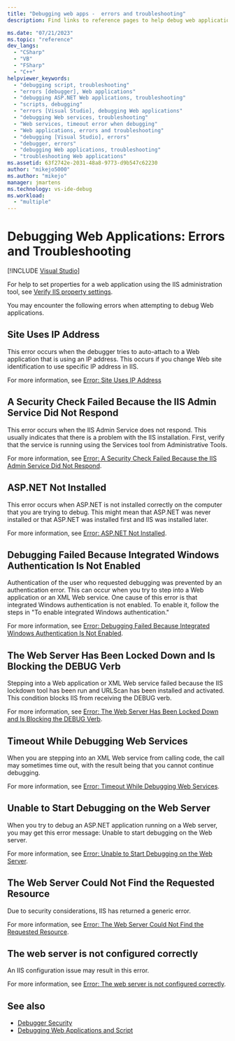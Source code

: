 ```yaml
---
title: "Debugging web apps -  errors and troubleshooting"
description: Find links to reference pages to help debug web applications, such as a troubleshooting page and pages that describe each error that you may encounter.

ms.date: "07/21/2023"
ms.topic: "reference"
dev_langs:
  - "CSharp"
  - "VB"
  - "FSharp"
  - "C++"
helpviewer_keywords:
  - "debugging script, troubleshooting"
  - "errors [debugger], Web applications"
  - "debugging ASP.NET Web applications, troubleshooting"
  - "scripts, debugging"
  - "errors [Visual Studio], debugging Web applications"
  - "debugging Web services, troubleshooting"
  - "Web services, timeout error when debugging"
  - "Web applications, errors and troubleshooting"
  - "debugging [Visual Studio], errors"
  - "debugger, errors"
  - "debugging Web applications, troubleshooting"
  - "troubleshooting Web applications"
ms.assetid: 63f2742e-2031-48a8-9773-d9b547c62230
author: "mikejo5000"
ms.author: "mikejo"
manager: jmartens
ms.technology: vs-ide-debug
ms.workload:
  - "multiple"
---
```

# Debugging Web Applications: Errors and Troubleshooting

 [!INCLUDE [Visual Studio](~/includes/applies-to-version/vs-windows-only.md)]

For help to set properties for a web application using the IIS administration tool, see [Verify IIS property settings](../debugger/how-to-verify-iis-property-settings.md).

You may encounter the following errors when attempting to debug Web applications.

## Site Uses IP Address

This error occurs when the debugger tries to auto-attach to a Web application that is using an IP address. This occurs if you change Web site identification to use specific IP address in IIS.

For more information, see [Error: Site Uses IP Address](../debugger/error-site-uses-ip-address.md)

## A Security Check Failed Because the IIS Admin Service Did Not Respond

This error occurs when the IIS Admin Service does not respond. This usually indicates that there is a problem with the IIS installation. First, verify that the service is running using the Services tool from Administrative Tools.

For more information, see [Error: A Security Check Failed Because the IIS Admin Service Did Not Respond](/previous-versions/visualstudio/visual-studio-2017/debugger/error-a-security-check-failed-because-the-iis-admin-service-did-not-respond).

## ASP.NET Not Installed

This error occurs when ASP.NET is not installed correctly on the computer that you are trying to debug. This might mean that ASP.NET was never installed or that ASP.NET was installed first and IIS was installed later.

For more information, see [Error: ASP.NET Not Installed](../debugger/error-aspnet-not-installed.md).

## Debugging Failed Because Integrated Windows Authentication Is Not Enabled

Authentication of the user who requested debugging was prevented by an authentication error. This can occur when you try to step into a Web application or an XML Web service. One cause of this error is that integrated Windows authentication is not enabled. To enable it, follow the steps in "To enable integrated Windows authentication."

For more information, see [Error: Debugging Failed Because Integrated Windows Authentication Is Not Enabled](../debugger/error-debugging-failed-because-integrated-windows-authentication-is-not-enabled.md).

## The Web Server Has Been Locked Down and Is Blocking the DEBUG Verb

Stepping into a Web application or XML Web service failed because the IIS lockdown tool has been run and URLScan has been installed and activated. This condition blocks IIS from receiving the DEBUG verb.

For more information, see [Error: The Web Server Has Been Locked Down and Is Blocking the DEBUG Verb](/previous-versions/visualstudio/visual-studio-2017/debugger/error-the-web-server-has-been-locked-down-and-is-blocking-the-debug-verb).

## Timeout While Debugging Web Services

When you are stepping into an XML Web service from calling code, the call may sometimes time out, with the result being that you cannot continue debugging.

For more information, see [Error: Timeout While Debugging Web Services](../debugger/error-timeout-while-debugging-web-services.md).

## Unable to Start Debugging on the Web Server

When you try to debug an ASP.NET application running on a Web server, you may get this error message: Unable to start debugging on the Web server.

For more information, see [Error: Unable to Start Debugging on the Web Server](../debugger/error-unable-to-start-debugging-on-the-web-server.md).

## The Web Server Could Not Find the Requested Resource

Due to security considerations, IIS has returned a generic error.

For more information, see [Error: The Web Server Could Not Find the Requested Resource](../debugger/error-the-web-server-could-not-find-the-requested-resource.md).

## The web server is not configured correctly

An IIS configuration issue may result in this error.

For more information, see [Error: The web server is not configured correctly](../debugger/error-the-web-server-is-not-configured-correctly.md).

## See also

- [Debugger Security](../debugger/debugger-security.md)
- [Debugging Web Applications and Script](how-to-enable-debugging-for-aspnet-applications.md)